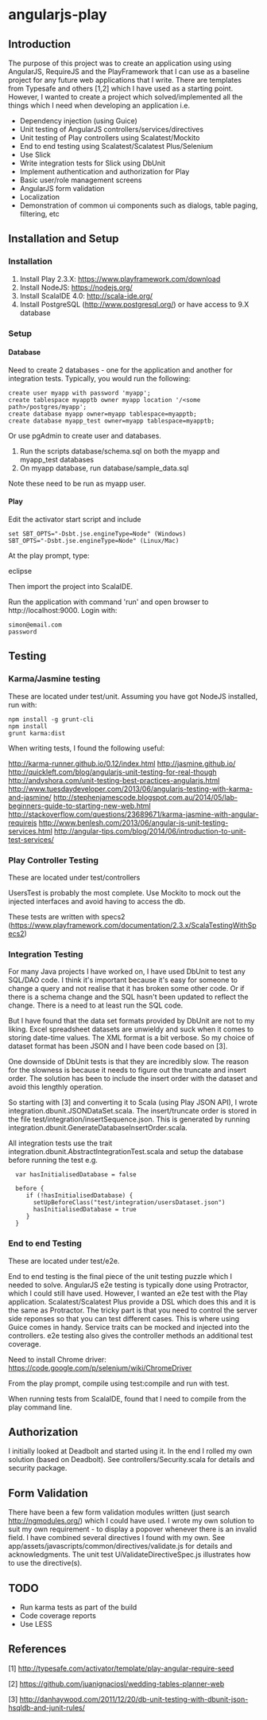 # angularjs-play

## Introduction
The purpose of this project was to create an application using using AngularJS, RequireJS and the PlayFramework that I can use as a baseline 
project for any future web applications that I write. There are templates from Typesafe and others [1,2] which I have used as a starting point. 
However, I wanted to create a project which solved/implemented all the things which I need when developing an application i.e.

* Dependency injection (using Guice)
* Unit testing of AngularJS controllers/services/directives
* Unit testing of Play controllers using Scalatest/Mockito
* End to end testing using Scalatest/Scalatest Plus/Selenium
* Use Slick
* Write integration tests for Slick using DbUnit
* Implement authentication and authorization for Play
* Basic user/role management screens
* AngularJS form validation
* Localization
* Demonstration of common ui components such as dialogs, table paging, filtering, etc

## Installation and Setup

### Installation
1. Install Play 2.3.X: https://www.playframework.com/download
2. Install NodeJS: https://nodejs.org/
3. Install ScalaIDE 4.0: http://scala-ide.org/
4. Install PostgreSQL (http://www.postgresql.org/) or have access to 9.X database
     
### Setup
#### Database
Need to create 2 databases - one for the application and another for integration tests. Typically, you would run the following:

```
create user myapp with password 'myapp';
create tablespace myapptb owner myapp location '/<some path>/postgres/myapp';
create database myapp owner=myapp tablespace=myapptb;
create database myapp_test owner=myapp tablespace=myapptb;
```

Or use pgAdmin to create user and databases.

1. Run the scripts database/schema.sql on both the myapp and myapp_test databases
2. On myapp database, run database/sample_data.sql

Note these need to be run as myapp user.

#### Play
Edit the activator start script and include

```
set SBT_OPTS="-Dsbt.jse.engineType=Node" (Windows)
SBT_OPTS="-Dsbt.jse.engineType=Node" (Linux/Mac)  
```

At the play prompt, type:

eclipse

Then import the project into ScalaIDE.

Run the application with command 'run' and open browser to http://localhost:9000. Login with: 

```
simon@email.com
password
```

## Testing
### Karma/Jasmine testing
These are located under test/unit. Assuming you have got NodeJS installed, run with:

```
npm install -g grunt-cli
npm install
grunt karma:dist
```

When writing tests, I found the following useful:

http://karma-runner.github.io/0.12/index.html 
http://jasmine.github.io/
http://quickleft.com/blog/angularjs-unit-testing-for-real-though
http://andyshora.com/unit-testing-best-practices-angularjs.html
http://www.tuesdaydeveloper.com/2013/06/angularjs-testing-with-karma-and-jasmine/
http://stephenjamescode.blogspot.com.au/2014/05/lab-beginners-guide-to-starting-new-web.html
http://stackoverflow.com/questions/23689671/karma-jasmine-with-angular-requirejs
http://www.benlesh.com/2013/06/angular-js-unit-testing-services.html
http://angular-tips.com/blog/2014/06/introduction-to-unit-test-services/

### Play Controller Testing
These are located under test/controllers

UsersTest is probably the most complete. Use Mockito to mock out the injected interfaces and avoid having to access the db.

These tests are written with specs2 (https://www.playframework.com/documentation/2.3.x/ScalaTestingWithSpecs2)

### Integration Testing
For many Java projects I have worked on, I have used DbUnit to test any SQL/DAO code. I think it's important because it's 
easy for someone to change a query and not realise that it has broken some other code. Or if there is a schema change and the SQL
hasn't been updated to reflect the change. There is a need to at least run the SQL code.

But I have found that the data set formats provided by DbUnit are not to my liking. Excel spreadsheet datasets are unwieldy and
suck when it comes to storing date-time values. The XML format is a bit verbose. So my choice of dataset format has been
JSON and I have been code based on [3].

One downside of DbUnit tests is that they are incredibly slow. The reason for the slowness is because it needs to figure out the
truncate and insert order. The solution has been to include the insert order with the dataset and avoid this lengthly operation.

So starting with [3] and converting it to Scala (using Play JSON API), I wrote integration.dbunit.JSONDataSet.scala. The insert/truncate
order is stored in the file test/integration/insertSequence.json. This is generated by running integration.dbunit.GenerateDatabaseInsertOrder.scala.
 
All integration tests use the trait integration.dbunit.AbstractIntegrationTest.scala and setup the database before running the test e.g.

```
  var hasInitialisedDatabase = false
   
  before {
     if (!hasInitialisedDatabase) {
       setUpBeforeClass("test/integration/usersDataset.json")
       hasInitialisedDatabase = true
     }
  }
```       

### End to end Testing
These are located under test/e2e. 

End to end testing is the final piece of the unit testing puzzle which I needed to solve. AngularJS e2e testing is typically done using Protractor, 
which I could still have used. However, I wanted an e2e test with the Play application. Scalatest/Scalatest Plus provide a DSL which does this and it
is the same as Protractor. The tricky part is that you need to control the server side reponses so that you can test different cases. This is where
using Guice comes in handy. Service traits can be mocked and injected into the controllers. e2e testing also gives the controller methods an 
additional test coverage. 

Need to install Chrome driver: https://code.google.com/p/selenium/wiki/ChromeDriver

From the play prompt, compile using test:compile and run with test.

When running tests from ScalaIDE, found that I need to compile from the play command line.

## Authorization
I initially looked at Deadbolt and started using it. In the end I rolled my own solution (based on Deadbolt). See controllers/Security.scala
for details and security package.

## Form Validation
There have been a few form validation modules written (just search http://ngmodules.org/) which I could have used. I wrote my own solution
to suit my own requirement - to display a popover whenever there is an invalid field. I have combined several directives I found with my own.
See app/assets/javascripts/common/directives/validate.js for details and acknowledgments. The unit test UiValidateDirectiveSpec.js illustrates
how to use the directive(s).  

## TODO
* Run karma tests as part of the build
* Code coverage reports
* Use LESS 

## References
[1] http://typesafe.com/activator/template/play-angular-require-seed

[2] https://github.com/juanignaciosl/wedding-tables-planner-web

[3] http://danhaywood.com/2011/12/20/db-unit-testing-with-dbunit-json-hsqldb-and-junit-rules/

